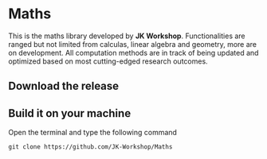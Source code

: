# Maths

This is the maths library developed by **JK Workshop**. Functionalities are ranged but not limited from calculas, linear algebra and geometry, more are on development. All computation methods are in track of being updated and optimized based on most cutting-edged research outcomes.

## Download the release

## Build it on your machine

Open the terminal and type the following command

`git clone https://github.com/JK-Workshop/Maths`

